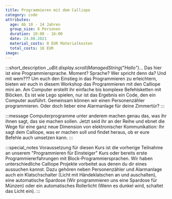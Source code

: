 ```yaml
---
title: Programmieren mit dem Calliope
category: code
attributes:
  age: Ab 10 - 14 Jahren
  group_size: 6 Personen
  duration: 10:00 - 16:00
  date: 24.08.2021
  material_costs: 0 EUR Materialkosten
  total_costs: 18 EUR
image:
---
```

:::short_description
*_uBit.display.scroll(ManagedString("Hallo")*... Das hier ist eine Programmiersprache. Moment? Sprache? Wer spricht denn da? Und mit wem??? Um euch den Einstieg in das Programmieren zu erleichtern, bieten wir euch in diesem Workshop das Programmieren mit den Calliope mini an. Am Computer erstellt ihr einfache bis komplexe Befehlsketten mit Blöcken. Es ist wie Lego spielen, nur ist das Ergebnis ein Code, den ein Computer ausführt. Gemeinsam können wir einen Personenzähler programmieren. Oder doch lieber eine Alarmanlage für deine Zimmertür?
:::

:::message
Computerprogramme unter anderem machen genau das, was ihr ihnen sagt, das sie machen sollen. Jetzt seid ihr an der Reihe und ebnet die Wege für eine ganz neue Dimension von elektronischer Kommunikation: Ihr sagt dem Calliope, was er machen soll und findet heraus, ob er eure Befehle auch umsetzen kann.
:::

:::special_notes
Voraussetzung für diesen Kurs ist die vorherige Teilnahme an unserem "Programmieren für Einsteiger" Kurs oder bereits erste Programmiererfahrungen mit Block-Programmiersprachen. Wir haben unterschiedliche Calliope Projekte vorbeitet aus denen du dir eines aussuchen kannst. Dazu gehören neben Personenzähler und Alarmanlage auch ein Klatschschalter (Licht mit Händeklatschen an und auschalten), eine automatische Spardose (Wir programmieren uns eine Spardose für Münzen) oder ein automatisches Rollerlicht (Wenn es dunkel wird, schaltet das Licht ein).
:::
